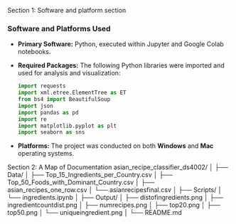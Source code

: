 Section 1: Software and platform section
### Software and Platforms Used

* **Primary Software:**
  Python, executed within Jupyter and Google Colab notebooks.

* **Required Packages:**
  The following Python libraries were imported and used for analysis and visualization:

  ```python
  import requests
  import xml.etree.ElementTree as ET
  from bs4 import BeautifulSoup
  import json
  import pandas as pd
  import re
  import matplotlib.pyplot as plt
  import seaborn as sns
  ```

* **Platforms:**
  The project was conducted on both **Windows** and **Mac** operating systems.


Section 2: A Map of Documentation
asian_recipe_classifier_ds4002/
│
├── Data/
│   ├── Top_15_Ingredients_per_Country.csv
│   ├── Top_50_Foods_with_Dominant_Country.csv
│   ├── asian_recipes_one_row.csv
│   └── asianrecipesfinal.csv
│
├── Scripts/
│   └── ingredients.ipynb
│
├── Output/
│   ├── distofingredients.png
│   ├── ingredientcountdist.png
│   ├── numrecipes.png
│   ├── top20.png
│   ├── top50.png
│   └── uniqueingredient.png
│
└── README.md

